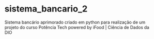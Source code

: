# sistema_bancario_2
Sistema bancário aprimorado criado em python para realização de um projeto do curso Potência Tech powered by iFood | Ciência de Dados da DIO
